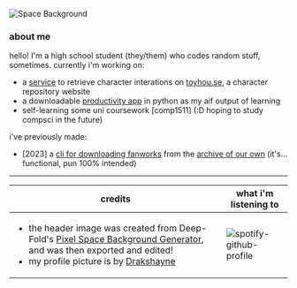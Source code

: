 ![Space Background](https://github.com/phthallo/phthallo/assets/84078890/675d0204-f631-41bb-b45d-63fe21717e3d)

### about me
hello! I'm a high school student (they/them) who codes random stuff, sometimes. currently i'm working on: 
- a [service](https://github.com/phthallo/toyhouse-data) to retrieve character interations on [toyhou.se](https://toyhou.se), a character repository website
- a downloadable [productivity app](https://github.com/phthallo/chillist) in python as my aif output of learning
- self-learning some uni coursework [comp1511] (:D hoping to study compsci in the future)

i've previously made:
- [2023] a [cli for downloading fanworks](https://github.com/phthallo/ao3downloader) from the [archive of our own](https://www.transformativeworks.org/) (it's... functional, pun 100% intended)
---
| credits   | what i'm listening to |
| ------------- | ------------- |
| <ul><li>the header image was created from Deep-Fold's [Pixel Space Background Generator](https://deep-fold.itch.io/space-background-generator), and was then exported and edited!</li> <li>my profile picture is by [Drakshayne](https://linktr.ee/drakshayne)</li></ul> | ![spotify-github-profile](https://spotify-github-profile.vercel.app/api/view?uid=by9ol1keui3n1yfhqpxskyjn3&cover_image=true&theme=novatorem&show_offline=false&background_color=121212&interchange=true&bar_color=53b14f&bar_color_cover=true) |
